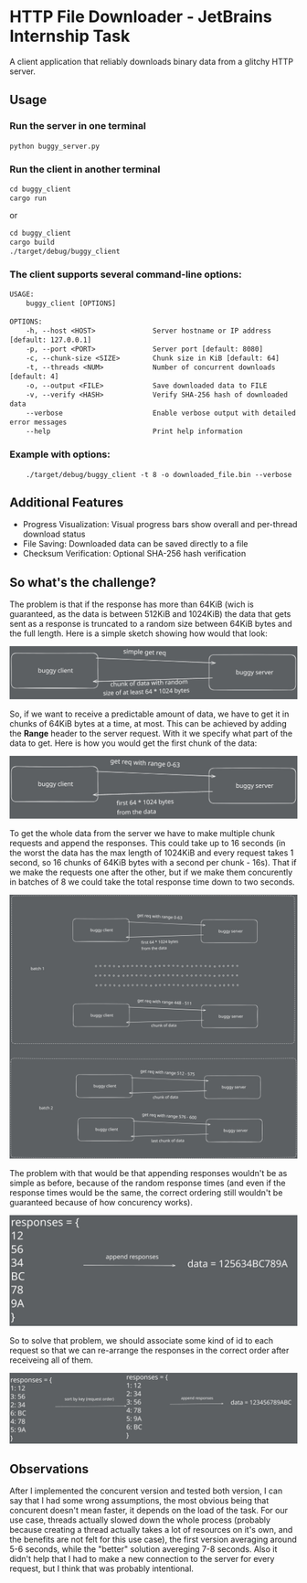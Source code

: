 # HTTP File Downloader - JetBrains Internship Task

A client application that reliably downloads binary data from a glitchy HTTP server.

## Usage

### Run the server in one terminal

```shell
python buggy_server.py
```

### Run the client in another terminal

```shell
cd buggy_client
cargo run 
```

or

```shell
cd buggy_client
cargo build
./target/debug/buggy_client
```

### The client supports several command-line options:

```
USAGE:
    buggy_client [OPTIONS]

OPTIONS:
    -h, --host <HOST>              Server hostname or IP address [default: 127.0.0.1]
    -p, --port <PORT>              Server port [default: 8080]
    -c, --chunk-size <SIZE>        Chunk size in KiB [default: 64]
    -t, --threads <NUM>            Number of concurrent downloads [default: 4]
    -o, --output <FILE>            Save downloaded data to FILE
    -v, --verify <HASH>            Verify SHA-256 hash of downloaded data
    --verbose                      Enable verbose output with detailed error messages
    --help                         Print help information
```

### Example with options:

```shell
    ./target/debug/buggy_client -t 8 -o downloaded_file.bin --verbose
```

## Additional Features

- Progress Visualization: Visual progress bars show overall and per-thread download status
- File Saving: Downloaded data can be saved directly to a file
- Checksum Verification: Optional SHA-256 hash verification

## So what's the challenge?

The problem is that if the response has more than 64KiB (wich is guaranteed, as the data
is between 512KiB and 1024KiB) the data that gets sent as a response is truncated to a random
size between 64KiB bytes and the full length. Here is a simple sketch showing how would that look:

![simple get request example](./images/simple-req.svg)

So, if we want to receive a predictable amount of data, we have to get it in chunks of 64KiB bytes
at a time, at most. This can be achieved by adding the **Range** header to the server request. With
it we specify what part of the data to get. Here is how you would get the first chunk of the data:

![range get request example](./images/range-req.svg)

To get the whole data from the server we have to make multiple chunk requests and append the responses.
This could take up to 16 seconds (in the worst the data has the max length of 1024KiB
and every request takes 1 second, so 16 chunks of 64KiB bytes with a second per chunk - 16s).
That if we make the requests one after the other, but if we make them concurently in batches of 8
we could take the total response time down to two seconds.

![range get request batch example](./images/batch-range-req.svg)

The problem with that would be that appending responses wouldn't be as simple as before, because
of the random response times (and even if the response times would be the same, the correct ordering
still wouldn't be guaranteed because of how concurency works).

![concurent responses](./images/concurent-responses.svg)

So to solve that problem, we should associate some kind of id to each request so that we can
re-arrange the responses in the correct order after receiveing all of them.

![sorted concurent responses](./images/sorted-concurent-responses.svg)

## Observations

After I implemented the concurent version and tested both version, I can say that I had some wrong
assumptions, the most obvious being that concurent doesn't mean faster, it depends on the load
of the task. For our use case, threads actually slowed down the whole process (probably because creating
a thread actually takes a lot of resources on it's own, and the benefits are not felt for this use case),
the first version averaging around 5-6 seconds, while the "better" solution avereging 7-8 seconds.
Also it didn't help that I had to make a new connection to the server for every request, but I think
that was probably intentional.
